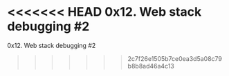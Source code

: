 <<<<<<< HEAD
 0x12. Web stack debugging #2 
=======
0x12. Web stack debugging #2

>>>>>>> 2c7f26e1505b7ce0ea3d5a08c79b8b8ad46a4c13
